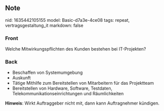 ## Note
nid: 1635442105155
model: Basic-d7a3e-4ce08
tags: repeat, vertragsgestaltung_it
markdown: false

### Front
Welche Mitwirkungspflichten des Kunden bestehen bei IT-Projekten?

### Back
<ul>
  <li>Beschaffen von Systemumgebung
  <li>Auskunft
  <li>Tätige Mithilfe zum Bereitstellen von Mitarbeitern für das
  Projektteam
  <li>Bereitstellen von Hardware, Software, Testdaten,
  Telekommunikationseinrichtungen und Räumlichkeiten
</ul><b>Hinweis</b>: Wirkt Auftraggeber nicht mit, dann kann
Auftragnehmer kündigen.
